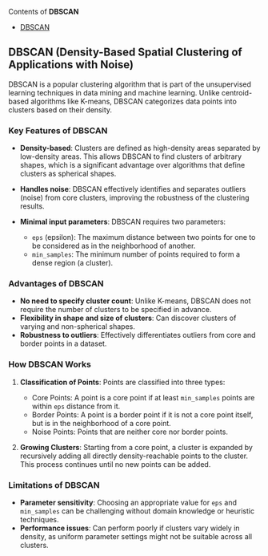 
Contents of **DBSCAN**

- [DBSCAN](https://github.com/sharma7056/renuinde577project/blob/main/UnsupervisedLearning/DBSCAN/DBSCAN.ipynb)

## DBSCAN (Density-Based Spatial Clustering of Applications with Noise)

DBSCAN is a popular clustering algorithm that is part of the unsupervised learning techniques in data mining and machine learning. Unlike centroid-based algorithms like K-means, DBSCAN categorizes data points into clusters based on their density.


### Key Features of DBSCAN

- **Density-based**: Clusters are defined as high-density areas separated by low-density areas. This allows DBSCAN to find clusters of arbitrary shapes, which is a significant advantage over algorithms that define clusters as spherical shapes.

- **Handles noise**: DBSCAN effectively identifies and separates outliers (noise) from core clusters, improving the robustness of the clustering results.

- **Minimal input parameters**: DBSCAN requires two parameters:
  - `eps` (epsilon): The maximum distance between two points for one to be considered as in the neighborhood of another.
  - `min_samples`: The minimum number of points required to form a dense region (a cluster).

### Advantages of DBSCAN

- **No need to specify cluster count**: Unlike K-means, DBSCAN does not require the number of clusters to be specified in advance.
- **Flexibility in shape and size of clusters**: Can discover clusters of varying and non-spherical shapes.
- **Robustness to outliers**: Effectively differentiates outliers from core and border points in a dataset.

### How DBSCAN Works

1. **Classification of Points**: Points are classified into three types:
   - Core Points: A point is a core point if at least `min_samples` points are within `eps` distance from it.
   - Border Points: A point is a border point if it is not a core point itself, but is in the neighborhood of a core point.
   - Noise Points: Points that are neither core nor border points.

2. **Growing Clusters**: Starting from a core point, a cluster is expanded by recursively adding all directly density-reachable points to the cluster. This process continues until no new points can be added.

### Limitations of DBSCAN

- **Parameter sensitivity**: Choosing an appropriate value for `eps` and `min_samples` can be challenging without domain knowledge or heuristic techniques.
- **Performance issues**: Can perform poorly if clusters vary widely in density, as uniform parameter settings might not be suitable across all clusters.

